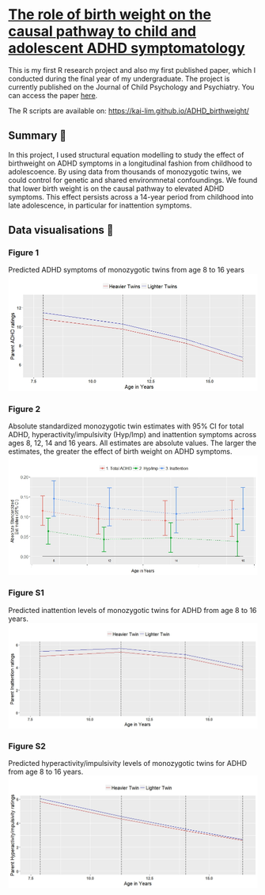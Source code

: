# [The role of birth weight on the causal pathway to child and adolescent ADHD symptomatology](https://kai-lim.github.io/ADHD_birthweight/)

This is my first R research project and also my first published paper, which I conducted during the final year of my undergraduate. The project is currently published on the Journal of Child Psychology and Psychiatry. You can access the paper [here](https://www.ncbi.nlm.nih.gov/pmc/articles/PMC6175300/pdf/JCPP-59-1036.pdf).

The R scripts are available on:  https://kai-lim.github.io/ADHD_birthweight/ 

## Summary 🎯
In this project, I used structural equation modelling to study the effect of birthweight on ADHD symptoms in a longitudinal fashion from childhood to adolescoence. By using data from thousands of monozygotic twins, we could control for genetic and shared environmnetal confoundings. We found that lower birth weight is on the causal pathway to elevated ADHD symptoms. This effect persists across a 14-year period from childhood into late adolescence, in particular for inattention symptoms. 

## Data visualisations 🎨

### Figure 1
Predicted ADHD symptoms of monozygotic twins from age 8 to 16 years
![Figure1](https://github.com/kai-lim/ADHD_birthweight/blob/main/Total%20ADHD%20Big.jpeg)



### Figure 2
Absolute standardized monozygotic twin estimates with 95% CI for total ADHD, hyperactivity/impulsivity (Hyp/Imp) and inattention symptoms across ages 8, 12, 14 and 16 years. All estimates are absolute values. The larger the estimates, the greater the effect of birth weight on ADHD symptoms.
![Figure2](https://github.com/kai-lim/ADHD_birthweight/blob/main/MZ%20estimates.jpeg)
  
### Figure S1
Predicted inattention levels of monozygotic twins for ADHD from age 8 to 16 years.
![FigureS1](https://github.com/kai-lim/ADHD_birthweight/blob/main/Inattention%20Big.jpeg)

### Figure S2
Predicted hyperactivity/impulsivity levels of monozygotic twins for ADHD from age 8 to 16 years.
![FigureS2](https://github.com/kai-lim/ADHD_birthweight/blob/main/Hyperactivity%20Big.jpeg)
